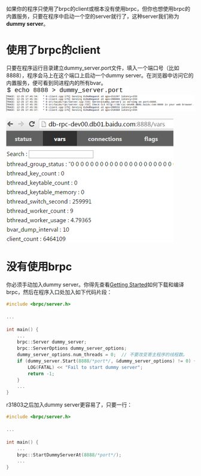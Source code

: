 如果你的程序只使用了brpc的client或根本没有使用brpc，但你也想使用brpc的内置服务，只要在程序中启动一个空的server就行了，这种server我们称为**dummy server**。

# 使用了brpc的client

只要在程序运行目录建立dummy_server.port文件，填入一个端口号（比如8888），程序会马上在这个端口上启动一个dummy server。在浏览器中访问它的内置服务，便可看到同进程内的所有bvar。
![img](../images/dummy_server_1.png) ![img](../images/dummy_server_2.png) 

![img](../images/dummy_server_3.png)

# 没有使用brpc

你必须手动加入dummy server。你得先查看[Getting Started](getting_started.md)如何下载和编译brpc，然后在程序入口处加入如下代码片段：

```c++
#include <brpc/server.h>
 
...
 
int main() {
    ...
    brpc::Server dummy_server;
    brpc::ServerOptions dummy_server_options;
    dummy_server_options.num_threads = 0;  // 不要改变寄主程序的线程数。
    if (dummy_server.Start(8888/*port*/, &dummy_server_options) != 0) {
        LOG(FATAL) << "Fail to start dummy server";
        return -1;
    }
    ...
}
```

r31803之后加入dummy server更容易了，只要一行：

```c++
#include <brpc/server.h>
 
...
 
int main() {
    ...
    brpc::StartDummyServerAt(8888/*port*/);
    ...
}
```
